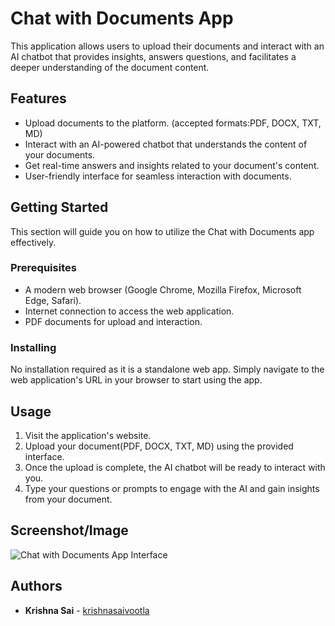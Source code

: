 # Chat with Documents App

This application allows users to upload their documents and interact with an AI chatbot that provides insights, answers questions, and facilitates a deeper understanding of the document content.

## Features

- Upload documents to the platform. (accepted formats:PDF, DOCX, TXT, MD)
- Interact with an AI-powered chatbot that understands the content of your documents.
- Get real-time answers and insights related to your document's content.
- User-friendly interface for seamless interaction with documents.

## Getting Started

This section will guide you on how to utilize the Chat with Documents app effectively.

### Prerequisites

- A modern web browser (Google Chrome, Mozilla Firefox, Microsoft Edge, Safari).
- Internet connection to access the web application.
- PDF documents for upload and interaction.

### Installing

No installation required as it is a standalone web app. Simply navigate to the web application's URL in your browser to start using the app.

## Usage

1. Visit the application's website.
2. Upload your document(PDF, DOCX, TXT, MD) using the provided interface.
3. Once the upload is complete, the AI chatbot will be ready to interact with you.
4. Type your questions or prompts to engage with the AI and gain insights from your document.

## Screenshot/Image

![Chat with Documents App Interface](https://github.com/krishnasaivootla/ChatWithDocs/blob/main/working_app.png "Chat with Documents App Interface")

## Authors

- **Krishna Sai** - [krishnasaivootla](https://github.com/krishnasaivootla)



